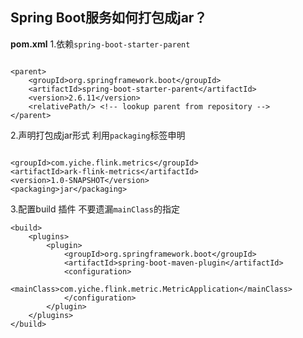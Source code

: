 
## Spring Boot服务如何打包成jar？

**pom.xml**
1.依赖`spring-boot-starter-parent`
```

<parent>
    <groupId>org.springframework.boot</groupId>
    <artifactId>spring-boot-starter-parent</artifactId>
    <version>2.6.11</version>
    <relativePath/> <!-- lookup parent from repository -->
</parent>

```

2.声明打包成jar形式
利用`packaging`标签申明
```

<groupId>com.yiche.flink.metrics</groupId>
<artifactId>ark-flink-metrics</artifactId>
<version>1.0-SNAPSHOT</version>
<packaging>jar</packaging>

```


3.配置build 插件
不要遗漏`mainClass`的指定
```
<build>
    <plugins>
        <plugin>
            <groupId>org.springframework.boot</groupId>
            <artifactId>spring-boot-maven-plugin</artifactId>
            <configuration>
                <mainClass>com.yiche.flink.metric.MetricApplication</mainClass>
            </configuration>
        </plugin>
    </plugins>
</build>

```